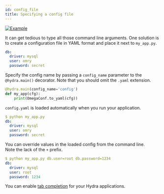 ```yaml
---
id: config_file
title: Specifying a config file
---
```


[![Example](https://img.shields.io/badge/-Example-informational)](https://github.com/facebookresearch/hydra/tree/1.0_branch/examples/tutorials/basic/your_first_hydra_app/2_config_file)

It can get tedious to type all those command line arguments.
One solution is to create a configuration file in YAML format and place it next to `my_app.py`.

```yaml title="config.yaml"
db: 
  driver: mysql
  user: omry
  password: secret
```

Specify the config name by passing a `config_name` parameter to the `@hydra.main()` decorator.
Note that you should omit the `.yaml` extension.
```python title="my_app.py" {1}
@hydra.main(config_name='config')
def my_app(cfg):
    print(OmegaConf.to_yaml(cfg))
```

`config.yaml` is loaded automatically when you run your application.
```yaml
$ python my_app.py
db:
  driver: mysql
  user: omry
  password: secret
```

You can override values in the loaded config from the command line.  
Note the lack of the `+` prefix.
```yaml {4-5}
$ python my_app.py db.user=root db.password=1234
db:
  driver: mysql
  user: root
  password: 1234
```

You can enable [tab completion](/tutorials/basic/running_your_app/6_tab_completion.md) for your Hydra applications.